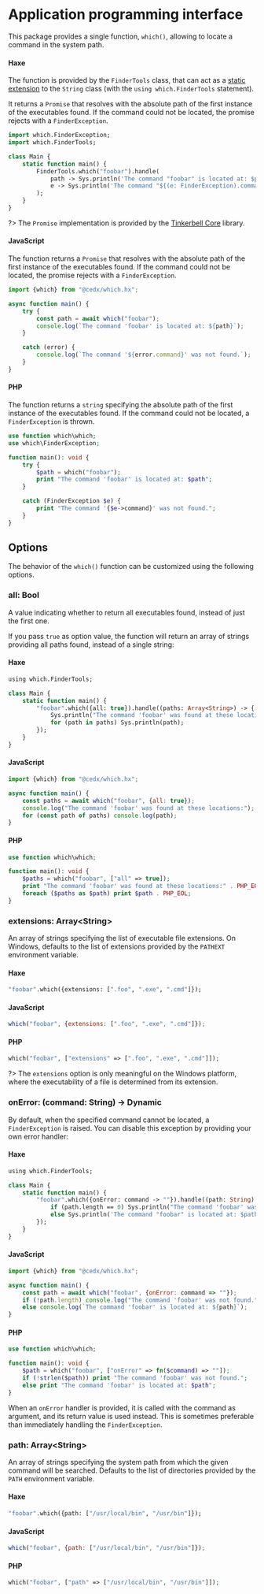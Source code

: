 # Application programming interface
This package provides a single function, `which()`, allowing to locate a command in the system path.

<!-- tabs:start -->

#### **Haxe**
The function is provided by the `FinderTools` class,
that can act as a [static extension](https://haxe.org/manual/lf-static-extension.html) to the `String` class
(with the `using which.FinderTools` statement).

It returns a `Promise` that resolves with the absolute path of the first instance of the executables found.
If the command could not be located, the promise rejects with a `FinderException`.

```haxe
import which.FinderException;
import which.FinderTools;

class Main {
	static function main() {
		FinderTools.which("foobar").handle(
			path -> Sys.println('The command "foobar" is located at: $path'),
			e -> Sys.println('The command "${(e: FinderException).command}" was not found.')
		);
	}
}
```

?> The `Promise` implementation is provided by the [Tinkerbell Core](https://haxetink.github.io/tink_core) library.

#### **JavaScript**
The function returns a `Promise` that resolves with the absolute path of the first instance of the executables found.
If the command could not be located, the promise rejects with a `FinderException`.

```javascript
import {which} from "@cedx/which.hx";

async function main() {
	try {
		const path = await which("foobar");
		console.log(`The command 'foobar' is located at: ${path}`);
	}

	catch (error) {
		console.log(`The command '${error.command}' was not found.`);
	}
}
```

#### **PHP**
The function returns a `string` specifying the absolute path of the first instance of the executables found.
If the command could not be located, a `FinderException` is thrown.

```php
use function which\which;
use which\FinderException;

function main(): void {
	try {
		$path = which("foobar");
		print "The command 'foobar' is located at: $path";
	}

	catch (FinderException $e) {
		print "The command '{$e->command}' was not found.";
	}
}
```

<!-- tabs:end -->

## Options
The behavior of the `which()` function can be customized using the following options.

### **all**: Bool
A value indicating whether to return all executables found, instead of just the first one.

If you pass `true` as option value, the function will return an array of strings providing all paths found, instead of a single string:

<!-- tabs:start -->

#### **Haxe**
```haxe
using which.FinderTools;

class Main {
	static function main() {
		"foobar".which({all: true}).handle((paths: Array<String>) -> {
			Sys.println("The command 'foobar' was found at these locations:");
			for (path in paths) Sys.println(path);
		});
	}
}
```

#### **JavaScript**
```javascript
import {which} from "@cedx/which.hx";

async function main() {
	const paths = await which("foobar", {all: true});
	console.log("The command 'foobar' was found at these locations:");
	for (const path of paths) console.log(path);
}
```

#### **PHP**
```php
use function which\which;

function main(): void {
	$paths = which("foobar", ["all" => true]);
	print "The command 'foobar' was found at these locations:" . PHP_EOL;
	foreach ($paths as $path) print $path . PHP_EOL;
}
```

<!-- tabs:end -->

### **extensions**: Array&lt;String&gt;
An array of strings specifying the list of executable file extensions.
On Windows, defaults to the list of extensions provided by the `PATHEXT` environment variable.

<!-- tabs:start -->

#### **Haxe**
```haxe
"foobar".which({extensions: [".foo", ".exe", ".cmd"]});
```

#### **JavaScript**
```javascript
which("foobar", {extensions: [".foo", ".exe", ".cmd"]});
```

#### **PHP**
```php
which("foobar", ["extensions" => [".foo", ".exe", ".cmd"]]);
```

<!-- tabs:end -->

?> The `extensions` option is only meaningful on the Windows platform, where the executability of a file is determined from its extension.

### **onError**: (command: String) -> Dynamic
By default, when the specified command cannot be located, a `FinderException` is raised. You can disable this exception by providing your own error handler:

<!-- tabs:start -->

#### **Haxe**
```haxe
using which.FinderTools;

class Main {
	static function main() {
		"foobar".which({onError: command -> ""}).handle((path: String) -> {
			if (path.length == 0) Sys.println("The command 'foobar' was not found.");
			else Sys.println('The command "foobar" is located at: $path');
		});
	}
}
```

#### **JavaScript**
```javascript
import {which} from "@cedx/which.hx";

async function main() {
	const path = await which("foobar", {onError: command => ""});
	if (!path.length) console.log("The command 'foobar' was not found.");
	else console.log(`The command 'foobar' is located at: ${path}`);
}
```

#### **PHP**
```php
use function which\which;

function main(): void {
	$path = which("foobar", ["onError" => fn($command) => ""]);
	if (!strlen($path)) print "The command 'foobar' was not found.";
	else print "The command 'foobar' is located at: $path";
}
```

<!-- tabs:end -->

When an `onError` handler is provided, it is called with the command as argument, and its return value is used instead.
This is sometimes preferable than immediately handling the `FinderException`.

### **path**: Array&lt;String&gt;
An array of strings specifying the system path from which the given command will be searched.
Defaults to the list of directories provided by the `PATH` environment variable.

<!-- tabs:start -->

#### **Haxe**
```haxe
"foobar".which({path: ["/usr/local/bin", "/usr/bin"]});
```

#### **JavaScript**
```javascript
which("foobar", {path: ["/usr/local/bin", "/usr/bin"]});
```

#### **PHP**
```php
which("foobar", ["path" => ["/usr/local/bin", "/usr/bin"]]);
```

<!-- tabs:end -->

